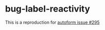 bug-label-reactivity
====================
This is a reproduction for [autoform issue #295](https://github.com/aldeed/meteor-autoform/issues/295)
